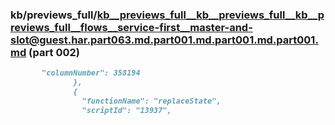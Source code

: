 ### kb/previews_full/kb__previews_full__kb__previews_full__kb__previews_full__flows__service-first__master-and-slot@guest.har.part063.md.part001.md.part001.md.part001.md (part 002)

```md
       "columnNumber": 358194
              },
              {
                "functionName": "replaceState",
                "scriptId": "13937",
          
```

```
